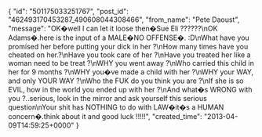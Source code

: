  {
   "id": "501175033251767",
   "post_id": "462493170453287_490608044308466",
   "from_name": "Pete Daoust",
   "message": "OK�well I can let it loose then�Sue Eli ??????\nOK Adams�.here is the input of a MALE�NO OFFENSE�. :D\nWhat have you promised her before putting your dick in her ?\nHow many times have you cheated on her.?\nHave you took care of her ?\nHave you treated her like a woman need to be treat ?\nWHY you went away ?\nWho carried this child in her for 9 months ?\nWHY you�ve made a child with her ?\nWHY your WAY, and only YOUR WAY ?\nWho the FUK do you think you are ?\nIf she is so EVIL, how in the world you ended up with her ?\nAnd what�s WRONG with you ?..serious, look in the mirror and ask yourself this serious question\nYour shit has NOTHING to do with LAW�it�s a HUMAN concern�.think about it and good luck !!!!!",
   "created_time": "2013-04-09T14:59:25+0000"
 }
